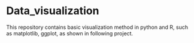 # Data_visualization

This repository contains basic visualization method in python and R, such as matplotlib, ggplot, as shown in following project.
